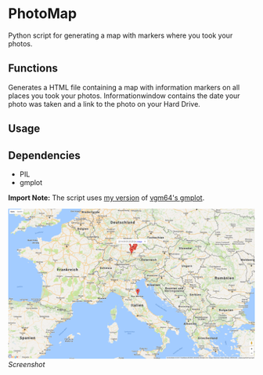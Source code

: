 # PhotoMap
Python script for generating a map with markers where you took your photos.

## Functions
Generates a HTML file containing a map with information markers on all places you took your
photos. Informationwindow contains the date your photo was taken and a link to the photo on your Hard Drive.

## Usage

## Dependencies
+ PIL
+ gmplot

__Import Note:__
The script uses [my version](https://github.com/derlorenz/gmplot) of  [vgm64's gmplot](https://github.com/vgm64/gmplot).

![](https://raw.githubusercontent.com/derlorenz/PhotoMap/master/screenshot.png "Screenshot")
_Screenshot_

